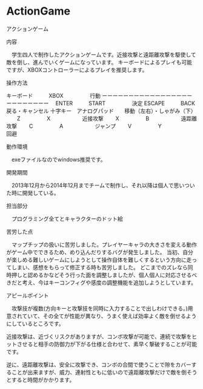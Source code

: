 # ActionGame
アクションゲーム

内容

　学生四人で制作したアクションゲームです。近接攻撃と遠距離攻撃を駆使して敵を倒し、進んでいくゲームになっています。
 キーボードによるプレイも可能ですが、XBOXコントローラーによるプレイを推奨します。
 

 操作方法

 キーボード　　　XBOX　　　　　行動
 ーーーーーーーーーーーーーーーーーーーーーーーーー
 　ENTER　　　START　　　　　決定
  ESCAPE　　　BACK　　　　戻る・キャンセル
  十字キー　アナログパッド　　移動（左右）・しゃがみ（下）
 　　Z　　　　　X　　　　　　近接攻撃
 　　X　　　　　B　　　　　　遠距離攻撃
 　　C　　　　　A　　　　　　ジャンプ
 　　V　　　　　Y　　　　　　回避
 

動作環境

　exeファイルなのでwindows推奨です。


開発期間

　2013年12月から2014年12月までチームで制作し、それ以降は個人で思いついた時に開発している。


担当部分

　プログラミング全てとキャラクターのドット絵
 

苦労した点

　マップチップの扱いに苦労しました。プレイヤーキャラの大きさを変える動作がゲーム中でできるため、めり込んだりするバグが発生しました。
当初、自分が楽しめる難しいゲームにしようとして操作自体を難しくするという方向に走ってしまい、感想をもらって修正する時も苦労しました。
どこまでのズレなら同時押しと認めるかなどそう行った面を調整しましたが、個人個人に対応させるべきだと考え、今はキーコンフィグや感度の調整機能を追加しようとしています。
 

アピールポイント

　攻撃技が複数(方向キーと攻撃技を同時に入力することで出しわけできる。)用意されていて、その全てが性能が異なり、うまく使えば効率よく敵を倒せるようにしているところです。

近接攻撃は、近づくリスクがありますが、コンボ攻撃が可能で、連続で攻撃をヒットさせると相手の防御力が下がる仕様と合わせて、素早く撃破することが可能です。

逆に、遠距離攻撃は、安全に攻撃でき、コンボの合間で使うことで隙をカバーすることが出来ますが、威力、連射性ともに低いので遠距離攻撃だけで敵を倒そうとすると時間がかかります。



